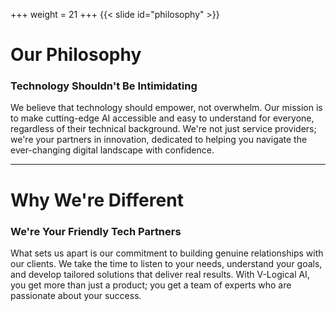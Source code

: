 +++
weight = 21
+++
{{< slide id="philosophy" >}}

# Our Philosophy

### Technology Shouldn't Be Intimidating

We believe that technology should empower, not overwhelm. Our mission is to make cutting-edge AI accessible and easy to understand for everyone, regardless of their technical background. We're not just service providers; we're your partners in innovation, dedicated to helping you navigate the ever-changing digital landscape with confidence.

---

# Why We're Different

### We're Your Friendly Tech Partners

What sets us apart is our commitment to building genuine relationships with our clients. We take the time to listen to your needs, understand your goals, and develop tailored solutions that deliver real results. With V-Logical AI, you get more than just a product; you get a team of experts who are passionate about your success.
